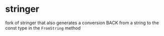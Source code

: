 # stringer

fork of stringer that also generates a conversion BACK from a string to the const type
in the `FromString` method

